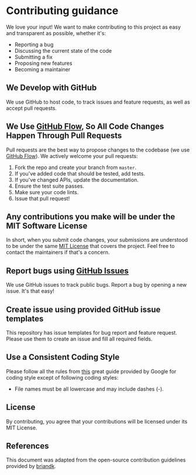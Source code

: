 # Contributing guidance
We love your input! We want to make contributing to this project as easy and transparent as possible, whether it's:

- Reporting a bug
- Discussing the current state of the code
- Submitting a fix
- Proposing new features
- Becoming a maintainer

## We Develop with GitHub
We use GitHub to host code, to track issues and feature requests, as well as accept pull requests.

## We Use [GitHub Flow](https://guides.github.com/introduction/flow/index.html), So All Code Changes Happen Through Pull Requests
Pull requests are the best way to propose changes to the codebase (we use [GitHub Flow](https://guides.github.com/introduction/flow/index.html)). We actively welcome your pull requests:

1. Fork the repo and create your branch from `master`.
2. If you've added code that should be tested, add tests.
3. If you've changed APIs, update the documentation.
4. Ensure the test suite passes.
5. Make sure your code lints.
6. Issue that pull request!

## Any contributions you make will be under the MIT Software License
In short, when you submit code changes, your submissions are understood to be under the same [MIT License](http://choosealicense.com/licenses/mit/) that covers the project. Feel free to contact the maintainers if that's a concern.

## Report bugs using [GitHub Issues](https://github.com/fabasoad/twilio-voice-call-action/issues)
We use GitHub issues to track public bugs. Report a bug by opening a new issue. It's that easy!

## Create issue using provided GitHub issue templates
This repository has issue templates for bug report and feature request. Please use them to create an issue and fill all required fields.

## Use a Consistent Coding Style
Please follow all the rules from [this](https://google.github.io/styleguide/jsguide.html) great guide provided by Google for coding style except of following coding styles:

* File names must be all lowercase and may include dashes (-).

## License
By contributing, you agree that your contributions will be licensed under its MIT License.

## References
This document was adapted from the open-source contribution guidelines provided by [briandk](https://gist.github.com/briandk/3d2e8b3ec8daf5a27a62).
